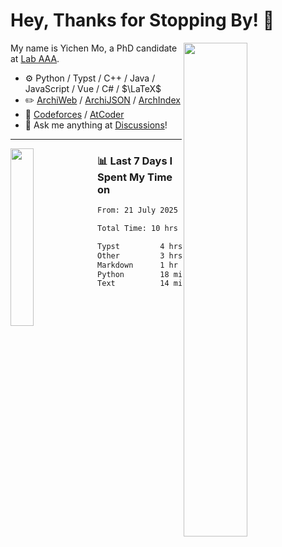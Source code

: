# Hey, Thanks for Stopping By! 🦭

<picture>
    <source media="(prefers-color-scheme: dark)" srcset="https://github-readme-stats.vercel.app/api?username=amomorning&show_icons=true&theme=noctis_minimus&hide=issues">
    <img align="right" width="45%" src="https://github-readme-stats.vercel.app/api?username=amomorning&show_icons=true&theme=graywhite&hide=issues">
</picture>


My name is Yichen Mo, a PhD candidate at [Lab AAA](https://archialgo.com).

-   :gear: Python / Typst / C++ / Java / JavaScript / Vue / C# / $\LaTeX$ 
-   :pencil2: [ArchiWeb](https://web.archialgo.com) / [ArchiJSON](https://www.food4rhino.com/en/app/archijson) / [ArchIndex](https://index.archialgo.com/) 
-   :abacus: [Codeforces](https://codeforces.com/profile/LaPluma) / [AtCoder](https://atcoder.jp/users/amomorning)
-   :thought_balloon: Ask me anything at [Discussions](https://github.com/amomorning/amomorning/discussions/new)!


---

<picture>
    <source media="(prefers-color-scheme: dark)" srcset="https://github-readme-stats.vercel.app/api/top-langs/?username=amomorning&hide=Mathematica&theme=noctis_minimus">
    <img align="left" width="27%" src="https://github-readme-stats.vercel.app/api/top-langs/?username=amomorning&hide=Mathematica&theme=graywhite">
</picture>

  
### 📊 Last 7 Days I Spent My Time on

<!--START_SECTION:waka-->

```txt
From: 21 July 2025 - To: 28 July 2025

Total Time: 10 hrs 39 mins

Typst         4 hrs 24 mins   ██████████▒░░░░░░░░░░░░░░   41.32 %
Other         3 hrs 41 mins   ████████▓░░░░░░░░░░░░░░░░   34.55 %
Markdown      1 hr 49 mins    ████▒░░░░░░░░░░░░░░░░░░░░   17.14 %
Python        18 mins         ▓░░░░░░░░░░░░░░░░░░░░░░░░   02.84 %
Text          14 mins         ▓░░░░░░░░░░░░░░░░░░░░░░░░   02.32 %
```

<!--END_SECTION:waka-->　　
